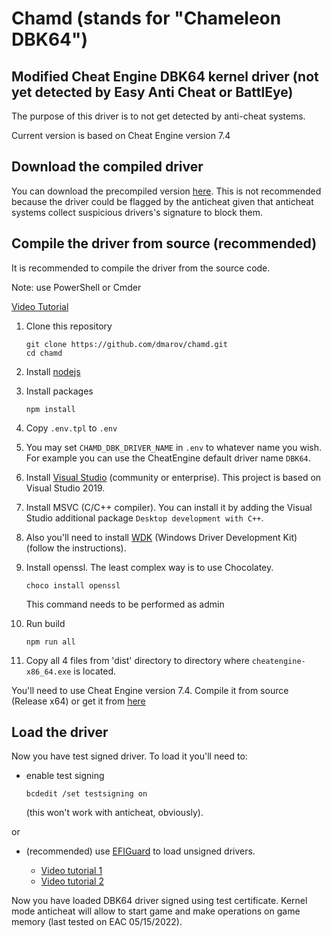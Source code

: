 # Chamd (stands for "Chameleon DBK64")

## Modified Cheat Engine DBK64 kernel driver (not yet detected by Easy Anti Cheat or BattlEye)

The purpose of this driver is to not get detected by anti-cheat systems.

Current version is based on Cheat Engine version 7.4

## Download the compiled driver

You can download the precompiled version [here](https://github.com/dmarov/chamd/releases). This is not recommended because the driver could be flagged by the anticheat given that anticheat systems collect suspicious drivers's signature to block them.

## Compile the driver from source (recommended)

It is recommended to compile the driver from the source code.

Note: use PowerShell or Cmder

[Video Tutorial](https://www.youtube.com/watch?v=7ARwpxZPpE8)

1. Clone this repository

    ```shell
    git clone https://github.com/dmarov/chamd.git
    cd chamd
    ```

2. Install [nodejs](https://nodejs.org/en/)

3. Install packages

    ```shell
    npm install
    ```

4. Copy `.env.tpl` to `.env`

5. You may set `CHAMD_DBK_DRIVER_NAME` in `.env` to whatever name you wish. For example you can use the CheatEngine default driver name `DBK64`.

6. Install [Visual Studio](https://visualstudio.microsoft.com/thank-you-downloading-visual-studio/?sku=Community&rel=16)
(community or enterprise). This project is based on Visual Studio 2019.

7. Install MSVC (C/C++ compiler). You can install it by adding the Visual Studio additional package `Desktop development with C++`.

8. Also you'll need to install [WDK](https://docs.microsoft.com/en-us/windows-hardware/drivers/download-the-wdk)
(Windows Driver Development Kit)
(follow the instructions).

9. Install openssl. The least complex way is to use Chocolatey.
    ```
    choco install openssl
    ```
    This command needs to be performed as admin

10. Run build

    ```shell
    npm run all
    ```

11. Copy all 4 files from 'dist' directory to directory where `cheatengine-x86_64.exe` is located.

You'll need to use Cheat Engine version 7.4. Compile it from source (Release x64)
or get it from [here](https://github.com/dmarov/cheat-engine/releases/tag/7.4)

## Load the driver

Now you have test signed driver.
To load it you'll need to:

- enable test signing

    ```shell
    bcdedit /set testsigning on
    ```

    (this won't work with anticheat, obviously).

or

- (recommended) use [EFIGuard](https://github.com/Mattiwatti/EfiGuard) to load unsigned drivers.

    - [Video tutorial 1](https://www.youtube.com/watch?v=EJGuJp2fqpM)
    - [Video tutorial 2](https://www.youtube.com/watch?v=zsw3xoG3zgs)

Now you have loaded DBK64 driver signed using test certificate.
Kernel mode anticheat will allow to start game and make operations on game memory
(last tested on EAC 05/15/2022).
